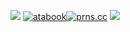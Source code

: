 ![](https://files.catbox.moe/5brilt.png) [![atabook](https://files.catbox.moe/mpgu3o.gif)](https://savior.atabook.org)[![prns.cc](https://files.catbox.moe/2o1y38.gif)](https://pronouns.cc/@sohodolls) 
![](https://files.catbox.moe/wp1u2s.gif) 

